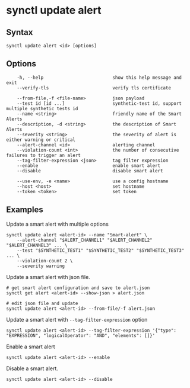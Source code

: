 # synctl update alert

## Syntax
```
synctl update alert <id> [options]
```

## Options
```
    -h, --help                          show this help message and exit
    --verify-tls                        verify tls certificate

    --from-file,-f <file-name>          json payload
    --test id [id ...]                  synthetic-test id, support multiple synthetic tests id
    --name <string>                     friendly name of the Smart Alerts
    --description, -d <string>          the description of Smart Alerts
    --severity <string>                 the severity of alert is either warning or critical
    --alert-channel <id>                alerting channel
    --violation-count <int>             the number of consecutive failures to trigger an alert
    --tag-filter-expression <json>      tag filter expression
    --enable                            enable smart alert
    --disable                           disable smart alert

    --use-env, -e <name>                use a config hostname
    --host <host>                       set hostname
    --token <token>                     set token
```

## Examples

Update a smart alert with multiple options
```
synctl update alert <alert-id> --name "Smart-alert" \
    --alert-channel "$ALERT_CHANNEL1" "$ALERT_CHANNEL2" "$ALERT_CHANNEL3" ... \
    --test "$SYNTHETIC_TEST1" "$SYNTHETIC_TEST2" "$SYNTHETIC_TEST3" ... \
    --violation-count 2 \
    --severity warning
```

Update a smart alert with json file.

```
# get smart alert configuration and save to alert.json
synctl get alert <alert-id> --show-json > alert.json

# edit json file and update
synctl update alert <alert-id> --from-file/-f alert.json
```

Update a smart alert with `--tag-filter-expression` option
```
synctl update alert <alert-id> --tag-filter-expression '{"type": "EXPRESSION", "logicalOperator": "AND", "elements": []}'
```

Enable a smart alert
```
synctl update alert <alert-id> --enable
```

Disable a smart alert.
```
synctl update alert <alert-id> --disable
```

